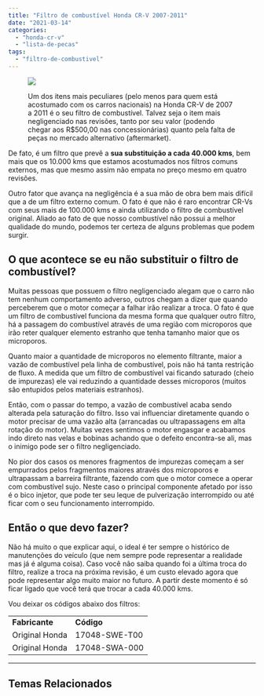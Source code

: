 ```yaml
---
title: "Filtro de combustível Honda CR-V 2007-2011"
date: "2021-03-14"
categories: 
  - "honda-cr-v"
  - "lista-de-pecas"
tags: 
  - "filtro-de-combustivel"
---
```


<figure>

![](https://garagemdomadeira.com/wp-content/uploads/2021/03/header_filtro_comb.jpg?w=1024)

<figcaption>

Um dos itens mais peculiares (pelo menos para quem está acostumado com os carros nacionais) na Honda CR-V de 2007 a 2011 é o seu filtro de combustível. Talvez seja o item mais negligenciado nas revisões, tanto por seu valor (podendo chegar aos R$500,00 nas concessionárias) quanto pela falta de peças no mercado alternativo (aftermarket).

</figcaption>

</figure>

<!--more-->

De fato, é um filtro que prevê a **sua substituição a cada 40.000 kms**, bem mais que os 10.000 kms que estamos acostumados nos filtros comuns externos, mas que mesmo assim não empata no preço mesmo em quatro revisões.

Outro fator que avança na negligência é a sua mão de obra bem mais difícil que a de um filtro externo comum. O fato é que não é raro encontrar CR-Vs com seus mais de 100.000 kms e ainda utilizando o filtro de combustível original. Aliado ao fato de que nosso combustível não possui a melhor qualidade do mundo, podemos ter certeza de alguns problemas que podem surgir.

## O que acontece se eu não substituir o filtro de combustível?

Muitas pessoas que possuem o filtro negligenciado alegam que o carro não tem nenhum comportamento adverso, outros chegam a dizer que quando perceberem que o motor começar a falhar irão realizar a troca. O fato é que um filtro de combustível funciona da mesma forma que qualquer outro filtro, há a passagem do combustível através de uma região com microporos que irão reter qualquer elemento estranho que tenha tamanho maior que os microporos.  
  
Quanto maior a quantidade de microporos no elemento filtrante, maior a vazão de combustível pela linha de combustível, pois não há tanta restrição de fluxo. A medida que um filtro de combustível vai ficando saturado (cheio de impurezas) ele vai reduzindo a quantidade desses microporos (muitos são entupidos pelos materiais estranhos).

Então, com o passar do tempo, a vazão de combustível acaba sendo alterada pela saturação do filtro. Isso vai influenciar diretamente quando o motor precisar de uma vazão alta (arrancadas ou ultrapassagens em alta rotação do motor). Muitas vezes sentimos o motor engasgar e acabamos indo direto nas velas e bobinas achando que o defeito encontra-se ali, mas o inimigo pode ser o filtro negligenciado.

No pior dos casos os menores fragmentos de impurezas começam a ser empurrados pelos fragmentos maiores através dos microporos e ultrapassam a barreira filtrante, fazendo com que o motor comece a operar com combustível sujo. Neste caso o principal componente afetado por isso é o bico injetor, que pode ter seu leque de pulverização interrompido ou até ficar com o seu funcionamento interrompido.

## Então o que devo fazer?

Não há muito o que explicar aqui, o ideal é ter sempre o histórico de manutenções do veículo (que nem sempre pode representar a realidade mas já é alguma coisa). Caso você não saiba quando foi a última troca do filtro, realize a troca na próxima revisão, é um custo elevado agora que pode representar algo muito maior no futuro. A partir deste momento é só ficar ligado que você terá que trocar a cada 40.000 kms.

Vou deixar os códigos abaixo dos filtros:

<table><tbody><tr><td><strong>Fabricante</strong></td><td><strong>Código</strong></td></tr><tr><td>Original Honda</td><td>17048-SWE-T00</td></tr><tr><td>Original Honda</td><td>17048-SWA-000</td></tr></tbody></table>

* * *

## Temas Relacionados
